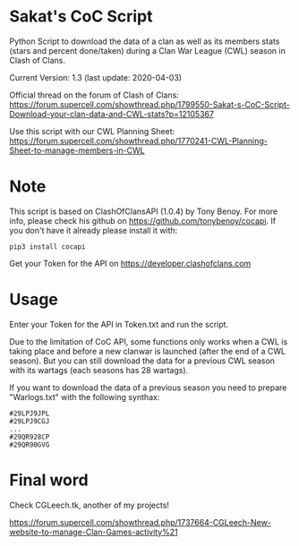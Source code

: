 # Sakat's CoC Script
Python Script to download the data of a clan as well as its members stats (stars and percent done/taken) during a Clan War League (CWL) season in Clash of Clans.

Current Version: 1.3 (last update: 2020-04-03)

Official thread on the forum of Clash of Clans:
https://forum.supercell.com/showthread.php/1799550-Sakat-s-CoC-Script-Download-your-clan-data-and-CWL-stats?p=12105367

Use this script with our CWL Planning Sheet:
https://forum.supercell.com/showthread.php/1770241-CWL-Planning-Sheet-to-manage-members-in-CWL


# Note
This script is based on ClashOfClansAPI (1.0.4) by Tony Benoy. For more info, please check his github on https://github.com/tonybenoy/cocapi. If you don't have it already please install it with:

	pip3 install cocapi

Get your Token for the API on https://developer.clashofclans.com


# Usage
Enter your Token for the API in Token.txt and run the script.

Due to the limitation of CoC API, some functions only works when a CWL is taking place and before a new clanwar is launched (after the end of a CWL season). But you can still download the data for a previous CWL season with its wartags (each seasons has 28 wartags).

If you want to download the data of a previous season you need to prepare "Warlogs.txt" with the following synthax:

	#29LPJ9JPL
	#29LPJ9CGJ
	...
	#29QR928CP
	#29QR90GVG


# Final word
Check CGLeech.tk, another of my projects!

https://forum.supercell.com/showthread.php/1737664-CGLeech-New-website-to-manage-Clan-Games-activity%21

